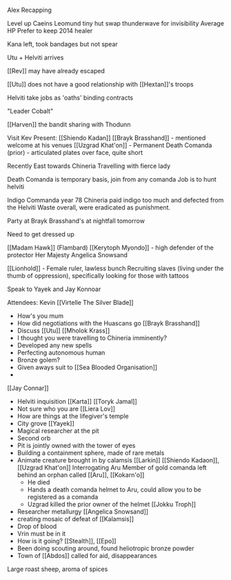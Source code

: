 
Alex Recapping

Level up Caeins
	Leomund tiny hut
	swap thunderwave for invisibility
	Average HP
	Prefer to keep 2014 healer

Kana left, took bandages but not spear

Utu + Helviti arrives

[[Rev]] may have already escaped

[[Utu]] does not have a good relationship with [[Hextan]]'s troops

Helviti take jobs as 'oaths' binding contracts

"Leader Cobalt"

[[Harven]] the bandit sharing with Thodunn


Visit Kev
Present: 
	[[Shiendo Kadan]]
	[[Brayk Brasshand]] - mentioned welcome at his venues
	[[Uzgrad Khat'on]] - Permanent Death Comanda (prior) - articulated plates over face, quite short

Recently East towards Chineria
Travelling with fierce lady

Death Comanda is temporary basis, join from any comanda
	Job is to hunt helviti

Indigo Commanda year 78 
Chineria paid indigo too much and defected from the Helviti Waste overall, were eradicated as punishment.


Party at Brayk Brasshand's at nightfall tomorrow

Need to get dressed up

[[Madam Hawk]]  (Flambard)
[[Kerytoph Myondo]] - high defender of the protector
Her Majesty
Angelica Snowsand

[[Lionhold]] - Female ruler, lawless bunch
Recruiting slaves (living under the thumb of oppression), specifically looking for those with tattoos

Speak to Yayek and Jay Konnoar

Attendees:
Kevin
[[Virtelle The Silver Blade]]
- How's you mum
- How did negotiations with the Huascans go
[[Brayk Brasshand]]
- Discuss 
[[Utu]]
[[Mholok Krass]]
- I thought you were travelling to Chineria imminently?
- Developed any new spells
- Perfecting autonomous human
- Bronze golem?
- Given aways suit to [[Sea Blooded Organisation]]
- 

[[Jay Connar]]
- Helviti inquisition
[[Karta]]
[[Toryk Jamal]]
- Not sure who you are
[[Liera Lov]]
- How are things at the lifegiver's temple
- City grove
[[Yayek]]
- Magical researcher at the pit
- Second orb
- Pit is jointly owned with the tower of eyes
- Building a containment sphere, made of rare metals
- Animate creature brought in by calamsis
[[Larkin]]
[[Shiendo Kadaon]], [[Uzgrad Khat'on]]
	Interrogating Aru
	Member of gold comanda left behind an orphan called [[Aru]], [[Kokarn'o]] 
	- He died 
	- Hands a death comanda helmet to Aru, could allow you to be registered as a comanda
	- Uzgrad killed the prior owner of the helmet
[[Jokku Troph]]
 - Researcher metallurgy
[[Angelica Snowsand]]
 - creating mosaic of defeat of [[Kalamsis]]
 - Drop of blood
- Vrin must be in it
- How is it going?
[[Stealth]], [[Epo]]
- Been doing scouting around, found heliotropic bronze powder
- Town of [[Abdos]] called for aid, disappearances




Large roast sheep, aroma of spices





